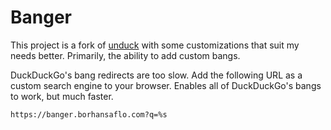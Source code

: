 # Banger

This project is a fork of [unduck](https://github.com/t3dotgg/unduck) with some customizations that suit my needs better. Primarily, the ability to add custom bangs.

DuckDuckGo's bang redirects are too slow. Add the following URL as a custom search engine to your browser. Enables all of DuckDuckGo's bangs to work, but much faster.

```
https://banger.borhansaflo.com?q=%s
```
